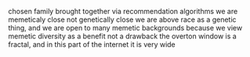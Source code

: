 chosen family
brought together via recommendation algorithms
we are memeticaly close not genetically close
we are above race as a genetic thing, and we are open to many memetic backgrounds because we view memetic diversity as a benefit not a drawback
the overton window is a fractal, and in this part of the internet it is very wide
